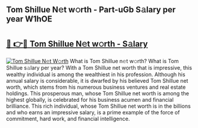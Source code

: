 ## Tom Shillue N𝚎t w𝚘rth - Part-uGb S𝚊lary per year W1hOE

# <h2><a href="http://gc3davv.nevu.top/?p=Tom+Shillue">🔗 👉🔴 Tom Shillue N𝚎t w𝚘rth - S𝚊lary</a></h2>

[![Tom Shillue N𝚎t W𝚘rth](https://i.imgur.com/Oavwk0R.jpeg)](http://gc3davv.nevu.top/?p=Tom+Shillue)
What is Tom Shillue n𝚎t w𝚘rth? What is Tom Shillue s𝚊lary per year?
With a Tom Shillue net worth that is impressive, this wealthy individual is among the wealthiest in his profession. Although his annual salary is considerable, it is dwarfed by his believed Tom Shillue net worth, which stems from his numerous business ventures and real estate holdings. This prosperous man, whose Tom Shillue net worth is among the highest globally, is celebrated for his business acumen and financial brilliance. This rich individual, whose Tom Shillue net worth is in the billions and who earns an impressive salary, is a prime example of the force of commitment, hard work, and financial intelligence.

